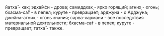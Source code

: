 йатха̄ - как; эдха̄м̇си - дрова; самиддхах̣ - ярко горящий; агних̣ - огонь; бхасма-са̄т - в пепел; куруте - превращает; арджуна - о Арджуна; джн̃а̄на-агних̣ - огонь знания; сарва-карма̄н̣и - все последствия материальной деятельности; бхасма-са̄т - в пепел; куруте - превращает; татха̄ - также.